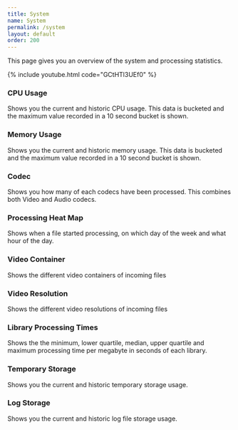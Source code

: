 ```yaml
---
title: System
name: System
permalink: /system
layout: default
order: 200
---
```


This page gives you an overview of the system and processing statistics.

{% include youtube.html code="GCtHTl3UEf0" %}

### CPU Usage
Shows you the current and historic CPU usage.   This data is bucketed and the maximum value recorded in a 10 second bucket is shown.

### Memory Usage
Shows you the current and historic memory usage.   This data is bucketed and the maximum value recorded in a 10 second bucket is shown.

### Codec
Shows you how many of each codecs have been processed.  This combines both Video and Audio codecs.

### Processing Heat Map
Shows when a file started processing, on which day of the week and what hour of the day.

### Video Container
Shows the different video containers of incoming files

### Video Resolution
Shows the different video resolutions of incoming files

### Library Processing Times 
Shows the the minimum, lower quartile, median, upper quartile and maximum processing time per megabyte in seconds of each library.

### Temporary Storage
Shows you the current and historic temporary storage usage.

### Log Storage
Shows you the current and historic log file storage usage.

